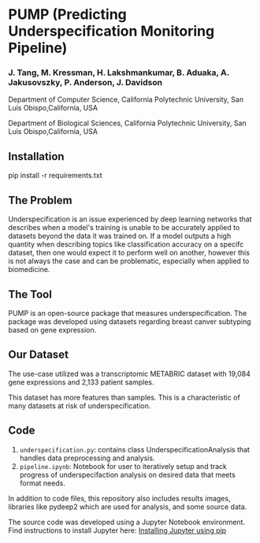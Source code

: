 # PUMP (Predicting Underspecification Monitoring Pipeline)
### J. Tang, M. Kressman, H. Lakshmankumar, B. Aduaka, A. Jakusovszky, P. Anderson, J. Davidson
Department of Computer Science, California Polytechnic University, San Luis Obispo,California, USA 

Department of Biological Sciences, California Polytechnic University, San Luis Obispo,California, USA

## Installation
pip install -r requirements.txt

## The Problem

Underspecification is an issue experienced by deep learning networks that describes when a model's training is unable to be accurately applied to datasets beyond the data it was trained on. If a model outputs a high quantity when describing topics like classification accuracy on a specifc dataset, then one would expect it to perform well on another, however this is not always the case and can be problematic, especially when applied to biomedicine.

## The Tool

PUMP is an open-source package that measures underspecification. The package was developed using datasets regarding breast canver subtyping based on gene expression.

## Our Dataset

The use-case utilized was a transcriptomic METABRIC dataset with 19,084 gene expressions and 2,133 patient samples. 

This dataset has more features than samples. This is a characteristic of many datasets at risk of underspecification.

## Code
1. `underspecification.py`: contains class UnderspecificationAnalysis that handles data preprocessing and analysis.
2. `pipeline.ipynb`: Notebook for user to iteratively setup and track progress of underspecifaction analysis on desired data that meets format needs.

In addition to code files, this repository also includes results images, libraries like pydeep2 which are used for analysis, and some source data. 

The source code was developed using a Jupyter Notebook environment. Find instructions to install Jupyter here: [Installing Jupyter using pip](https://jupyter.org/install)

